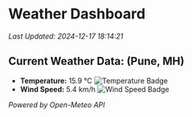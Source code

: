 
# Weather Dashboard

_Last Updated: 2024-12-17 18:14:21_

## Current Weather Data: (Pune, MH)
- **Temperature:** 15.9 °C ![Temperature Badge](https://img.shields.io/badge/Temperature-Low%20Temp-blue)
- **Wind Speed:** 5.4 km/h ![Wind Speed Badge](https://img.shields.io/badge/Wind%20Speed-Low%20Wind-blue)

*Powered by Open-Meteo API*
